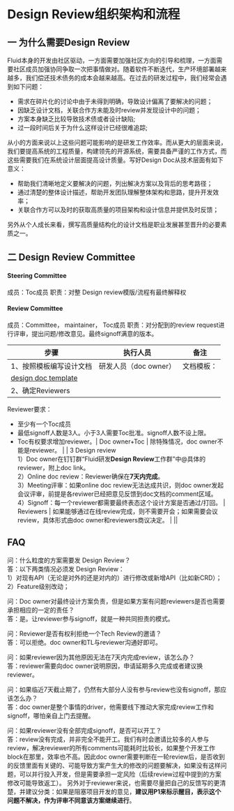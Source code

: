 # Design Review组织架构和流程

## 一 为什么需要Design Review

Fluid本身的开发由社区驱动，一方面需要加强社区方向的引导和梳理，一方面需要社区成员加强协同争取一次把事情做对。随着软件不断迭代，生产环境部署越来越多，我们偿还技术债务的成本会越来越高。在过去的研发过程中，我们经常会遇到如下问题：

- 需求在碎片化的讨论中由于未得到明确，导致设计偏离了要解决的问题；
- 因缺乏设计文档，关联合作方未能及时review并发现设计中的问题；
- 方案本身缺乏比较导致技术债或者设计缺陷;
- 过一段时间后关于为什么这样设计已经很难追踪;

从小的方面来说以上这些问题可能影响的是研发工作效率。而从更大的层面来说，我们要提高系统的工程质量，构建领先的开源系统，需要具备严谨的工作方式，而这些需要我们在系统设计层面提高设计质量。写好Design Doc从技术层面有如下意义：

- 帮助我们清晰地定义要解决的问题，列出解决方案以及背后的思考路径；
- 通过清楚的整体设计描述，帮助开发团队理解整体架构和思路，提升开发效率；
- 关联合作方可以及时的获取高质量的项目架构和设计信息并提供及时反馈；

另外从个人成长来看，撰写高质量结构化的设计文档是职业发展甚至晋升的必要素质之一。
​
## 二 Design Review Committee
#### Steering Committee
成员：Toc成员
职责：对整 Design review模版/流程有最终解释权
​
#### Review Committee
成员：Committee， maintainer， Toc成员
职责：对分配到的review request进行评审，提出问题/修改意见。最终signoff满意的版本。


| 步骤 | 执行人员 | 备注 |
| --- | --- | --- |
| 1、按照模板编写设计文档 | 研发人员（doc owner） | 文档模板：
[design doc template](template.md) |
| 2、确定Reviewers  
Reviewer要求：  
- 至少有一个Toc成员  
- 最低signoff人数是3人。小于3人需要Toc批准。signoff人数不设上限。  
- Toc有权要求增加reviewer。| Doc owner+Toc | 除特殊情况，doc owner不能是reviewer。 |
| 3 Design review  
1）Doc owner在钉钉群“Fluid研发**Design Review**工作群”中@具体的reviewer，附上doc link。  
2）Online doc review：Reviewer确保在**7天内完成**。  
3）Meeting评审：如果online doc review无法达成共识，则doc owner发起会议评审，前提是各reviwer已经把意见反馈到doc文档的comment区域。  
4）Signoff：每一个reviewer都需要最终表态这个设计方案是否通过/打回。 | Reviewers | 如果能够通过在线review完成，则不需要开会；如果需要会议review，具体形式由doc owner和reviewers商议决定。 | ||

## FAQ

问：什么粒度的方案需要发 Design Review？  
答：以下两类情况必须发 Design Review：  
1）对现有API（无论是对外的还是对内的）进行修改或新增API（比如新CRD）；
2）Feature级别改动；

问：Doc owner对最终设计方案负责，但是如果方案有问题reviewers是否也需要承担相应的一定的责任？  
答：是。让reviewer参与signoff，就是一种共同担责的模式。
​

问：Reviewer是否有权利拒绝一个Tech Review的邀请？  
答：可以拒绝。doc owner和TL与reviewer沟通好即可。


问：如果reviewer因为其他原因无法在7天内完成review，该怎么办？  
答：reviewer需要向doc owner说明原因，申请延期多久完成或者建议换reviewer。

问：如果临近7天截止期了，仍然有大部分人没有参与review也没有signoff，那应该怎么办？  
答：doc owner是整个事情的driver，他需要线下推动大家完成review工作和signoff，哪怕亲自上门去提醒。

问：如果reviewer没有全部完成signoff，是否可以开工？  
答：review没有完成，并非完全不能开工。我们有时会邀请比较多的人参与review，解决reviewer的所有comments可能耗时比较长，如果整个开发工作block在那里，效率也不高。因此doc owner需要判断在一轮review后，是否收到的反馈里面有关键的、可能导致方案产生大的修改的问题要解决，如果没有这样问题，可以并行投入开发，但是需要承担一定风险（后续review过程中提到的方案修改可能导致返工）。 另外对于reviewer来说，也需要尽量把自己的反馈写的更清楚，并建议分类：如果是阻塞项目开发的意见，**建议用P1来标示醒目，表示这个问题不解决，作为评审不同意该方案继续进行**。












